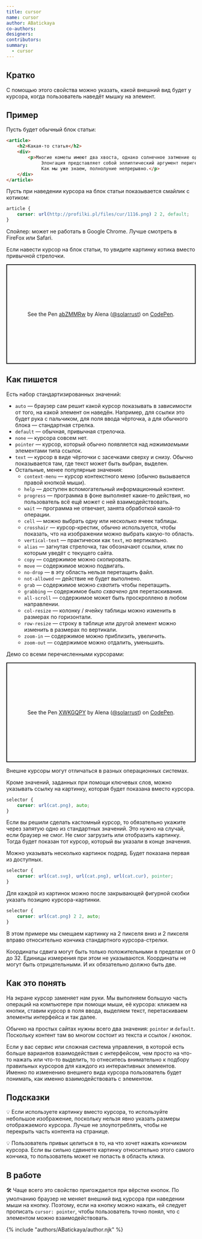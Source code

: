 ```yaml
---
title: cursor
name: cursor
author: ABatickaya
co-authors:
designers:
contributors:
summary:
  - cursor
---
```


## Кратко

С помощью этого свойства можно указать, какой внешний вид будет у курсора, когда пользователь наведёт мышку на элемент.

## Пример

Пусть будет обычный блок статьи:

```html
<article>
	<h2>Какая-то статья</h2>
	<div>
		<p>Многие кометы имеют два хвоста, однако солнечное затмение однократно.
			 Элонгация представляет собой эллиптический аргумент перигелия.
			 Как мы уже знаем, полнолуние непрерывно.</p>
	</div>
</article>
```

Пусть при наведении курсора на блок статьи показывается смайлик с котиком:

```css
article {
	cursor: url(http://profilki.pl/files/cur/1116.png) 2 2, default;
}
```

Спойлер: может не работать в Google Chrome. Лучше смотреть в FireFox или Safari.

Если навести курсор на блок статьи, то увидите картинку котика вместо привычной стрелочки.

<p class="codepen" data-height="265" data-theme-id="dark" data-default-tab="result" data-user="solarrust" data-slug-hash="abZMMRw" style="height: 265px; box-sizing: border-box; display: flex; align-items: center; justify-content: center; border: 2px solid; margin: 1em 0; padding: 1em;" data-pen-title="abZMMRw">
  <span>See the Pen <a href="https://codepen.io/solarrust/pen/abZMMRw">
  abZMMRw</a> by Alena (<a href="https://codepen.io/solarrust">@solarrust</a>)
  on <a href="https://codepen.io">CodePen</a>.</span>
</p>

## Как пишется

Есть набор стандартизированных значений:

- `auto` — браузер сам решит какой курсор показывать в зависимости от того, на какой элемент он наведён. Например, для ссылки это будет рука с пальчиком, для поля ввода чёрточка, а для обычного блока — стандартная стрелка.
- `default` — обычная, привычная стрелочка.
- `none` — курсора совсем нет.
- `pointer` — курсор, который обычно появляется над *нажимаемыми* элементами типа ссылок.
- `text` — курсор в виде чёрточки с засечками сверху и снизу. Обычно показывается там, где текст может быть выбран, выделен.
- Остальные, менее популярные значения:
    - `context-menu` — курсор контекстного меню (обычно вызывается правой кнопкой мыши).
    - `help` — доступен вспомогательный информационный контент.
    - `progress` — программа в фоне выполняет какие-то действия, но пользователь всё ещё может с ней взаимодействовать.
    - `wait` — программа не отвечает, занята обработкой какой-то операции.
    - `cell` — можно выбрать одну или несколько ячеек таблицы.
    - `crosshair` — курсор-крестик, обычно используется, чтобы показать, что на изображении можно выбрать какую-то область.
    - `vertical-text` — практически как `text`, но вертикально.
    - `alias` — загнутая стрелочка, так обозначают ссылки, клик по которым уведёт с текущего сайта.
    - `copy` — содержимое можно скопировать.
    - `move` — содержимое можно подвигать.
    - `no-drop` — в эту область нельзя перетащить файл.
    - `not-allowed` — действие не будет выполнено.
    - `grab` — содержимое можно *схватить* чтобы перетащить.
    - `grabbing` — содержимое было *схвачено* для перетаскивания.
    - `all-scroll` — содержимое может быть проскроллено в любом направлении.
    - `col-resize` — колонку / ячейку таблицы можно изменить в размерах по горизонтали.
    - `row-resize` — строку в таблице или другой элемент можно изменить в размерах по вертикали.
    - `zoom-in` — содержимое можно приблизить, увеличить.
    - `zoom-out` — содержимое можно отдалить, уменьшить.

Демо со всеми перечисленными курсорами:

<p class="codepen" data-height="265" data-theme-id="dark" data-default-tab="css,result" data-user="solarrust" data-slug-hash="XWKGQPY" style="height: 265px; box-sizing: border-box; display: flex; align-items: center; justify-content: center; border: 2px solid; margin: 1em 0; padding: 1em;" data-pen-title="XWKGQPY">
  <span>See the Pen <a href="https://codepen.io/solarrust/pen/XWKGQPY">
  XWKGQPY</a> by Alena (<a href="https://codepen.io/solarrust">@solarrust</a>)
  on <a href="https://codepen.io">CodePen</a>.</span>
</p>
<script async src="https://static.codepen.io/assets/embed/ei.js"></script>

Внешне курсоры могут отличаться в разных операционных системах.

Кроме значений, заданных при помощи ключевых слов, можно указывать ссылку на картинку, которая будет показана вместо курсора.

```css
selector {
	cursor: url(cat.png), auto;
}
```

Если вы решили сделать кастомный курсор, то обязательно укажите через запятую одно из стандартных значений. Это нужно на случай, если браузер не смог. Не смог загрузить или отобразить картинку. Тогда будет показан тот курсор, который вы указали в конце значения.

Можно указывать несколько картинок подряд. Будет показана первая из доступных.

```css
selector {
	cursor: url(cat.svg), url(cat.png), url(cat.cur), pointer;
}
```

Для каждой из картинок можно после закрывающей фигурной скобки указать позицию курсора-картинки.

```css
selector {
	cursor: url(cat.png) 2 2, auto;
}
```

В этом примере мы смещаем картинку на 2 пикселя вниз и 2 пикселя вправо относительно кончика стандартного курсора-стрелки.

Координаты сдвига могут быть только положительными в пределах от 0 до 32. Единицы измерения при этом не указываются. Координаты не могут быть отрицательными. И их обязательно должно быть две.

## Как это понять

На экране курсор заменяет нам руки. Мы выполняем большую часть операций на компьютере при помощи мыши, её курсора: кликаем на кнопки, ставим курсор в поля ввода, выделяем текст, перетаскиваем элементы интерфейса и так далее.

Обычно на простых сайтах нужны всего два значения: `pointer` и `default`. Поскольку контент там во многом состоит из текста и ссылок / кнопок.

Если у вас сервис или сложная система управления, в которой есть больше вариантов взаимодействия с интерфейсом, чем просто на что-то нажать или что-то выделить, то отнеситесь внимательно к подбору правильных курсоров для каждого из интерактивных элементов. Именно по изменению внешнего вида курсора пользователь будет понимать, как именно взаимодействовать с элементом.

## Подсказки

💡 Если используете картинку вместо курсора, то используйте небольшое изображение, поскольку нельзя явно указать размеры отображаемого курсора. Лучше не злоупотреблять, чтобы не перекрыть часть контента на странице.

💡 Пользователь привык целиться в то, на что хочет нажать кончиком курсора. Если вы сильно сдвинете картинку относительно этого самого кончика, то пользователь может не попасть в область клика.

## В работе

🛠  Чаще всего это свойство пригождается при вёрстке кнопок. По умолчанию браузер не меняет внешний вид курсора при наведении мыши на кнопку. Поэтому, если на кнопку можно нажать, ей следует прописать `cursor: pointer`, чтобы пользователь точно понял, что с элементом можно взаимодействовать.

{% include "authors/ABatickaya/author.njk" %}
